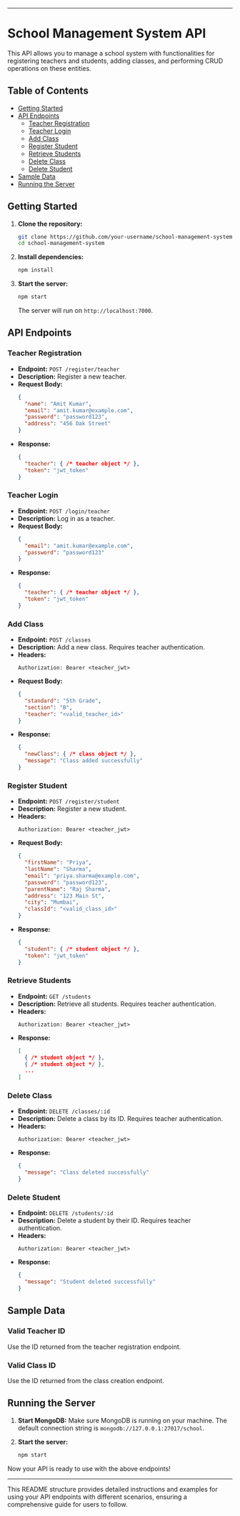 
---

# School Management System API

This API allows you to manage a school system with functionalities for registering teachers and students, adding classes, and performing CRUD operations on these entities.

## Table of Contents

- [Getting Started](#getting-started)
- [API Endpoints](#api-endpoints)
  - [Teacher Registration](#teacher-registration)
  - [Teacher Login](#teacher-login)
  - [Add Class](#add-class)
  - [Register Student](#register-student)
  - [Retrieve Students](#retrieve-students)
  - [Delete Class](#delete-class)
  - [Delete Student](#delete-student)
- [Sample Data](#sample-data)
- [Running the Server](#running-the-server)

## Getting Started

1. **Clone the repository:**
    ```bash
    git clone https://github.com/your-username/school-management-system.git
    cd school-management-system
    ```

2. **Install dependencies:**
    ```bash
    npm install
    ```

3. **Start the server:**
    ```bash
    npm start
    ```

    The server will run on `http://localhost:7000`.

## API Endpoints

### Teacher Registration

- **Endpoint:** `POST /register/teacher`
- **Description:** Register a new teacher.
- **Request Body:**
    ```json
    {
      "name": "Amit Kumar",
      "email": "amit.kumar@example.com",
      "password": "password123",
      "address": "456 Oak Street"
    }
    ```
- **Response:**
    ```json
    {
      "teacher": { /* teacher object */ },
      "token": "jwt_token"
    }
    ```

### Teacher Login

- **Endpoint:** `POST /login/teacher`
- **Description:** Log in as a teacher.
- **Request Body:**
    ```json
    {
      "email": "amit.kumar@example.com",
      "password": "password123"
    }
    ```
- **Response:**
    ```json
    {
      "teacher": { /* teacher object */ },
      "token": "jwt_token"
    }
    ```

### Add Class

- **Endpoint:** `POST /classes`
- **Description:** Add a new class. Requires teacher authentication.
- **Headers:**
    ```
    Authorization: Bearer <teacher_jwt>
    ```
- **Request Body:**
    ```json
    {
      "standard": "5th Grade",
      "section": "B",
      "teacher": "<valid_teacher_id>"
    }
    ```
- **Response:**
    ```json
    {
      "newClass": { /* class object */ },
      "message": "Class added successfully"
    }
    ```

### Register Student

- **Endpoint:** `POST /register/student`
- **Description:** Register a new student.
- **Headers:**
    ```
    Authorization: Bearer <teacher_jwt>
    ```
- **Request Body:**
    ```json
    {
      "firstName": "Priya",
      "lastName": "Sharma",
      "email": "priya.sharma@example.com",
      "password": "password123",
      "parentName": "Raj Sharma",
      "address": "123 Main St",
      "city": "Mumbai",
      "classId": "<valid_class_id>"
    }
    ```
- **Response:**
    ```json
    {
      "student": { /* student object */ },
      "token": "jwt_token"
    }
    ```

### Retrieve Students

- **Endpoint:** `GET /students`
- **Description:** Retrieve all students. Requires teacher authentication.
- **Headers:**
    ```
    Authorization: Bearer <teacher_jwt>
    ```
- **Response:**
    ```json
    [
      { /* student object */ },
      { /* student object */ },
      ...
    ]
    ```

### Delete Class

- **Endpoint:** `DELETE /classes/:id`
- **Description:** Delete a class by its ID. Requires teacher authentication.
- **Headers:**
    ```
    Authorization: Bearer <teacher_jwt>
    ```
- **Response:**
    ```json
    {
      "message": "Class deleted successfully"
    }
    ```

### Delete Student

- **Endpoint:** `DELETE /students/:id`
- **Description:** Delete a student by their ID. Requires teacher authentication.
- **Headers:**
    ```
    Authorization: Bearer <teacher_jwt>
    ```
- **Response:**
    ```json
    {
      "message": "Student deleted successfully"
    }
    ```

## Sample Data

### Valid Teacher ID
Use the ID returned from the teacher registration endpoint.

### Valid Class ID
Use the ID returned from the class creation endpoint.

## Running the Server

1. **Start MongoDB:**
    Make sure MongoDB is running on your machine. The default connection string is `mongodb://127.0.0.1:27017/school`.

2. **Start the server:**
    ```bash
    npm start
    ```

Now your API is ready to use with the above endpoints!

---

This README structure provides detailed instructions and examples for using your API endpoints with different scenarios, ensuring a comprehensive guide for users to follow.

